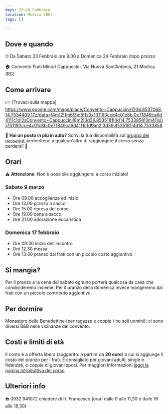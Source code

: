 ```yaml
---
days: 23-24 Febbraio
location: Modica (RG)
tags: []

---
```

## Dove e quando

⏰  Da Sabato 23 Febbraio ore 9.00 a Domenica 24 Febbraio dopo pranzo

🏠 Convento Frati Minori Cappuccini, 
   Via Nuova Sant’Antonio, 21 Modica (RG)
## Come arrivare

👉 [Trovaci sulla mappa]
https://www.google.com/maps/place/Convento+Cappuccini/@36.8537068,14.7534409,17z/data=!4m12!1m6!3m5!1s0x131190cce4c01c8b:0x71849ca6d4111c1d!2sConvento+Cappuccini!8m2!3d36.8535181!4d14.7533858!3m4!1s0x131190cce4c01c8b:0x71849ca6d4111c1d!8m2!3d36.8535181!4d14.7533858

💁 **Hai un posto in più in auto?** Scrivi la tua disponibilità sul [gruppo dei passaggi](https://www.facebook.com/groups/601227750309645/), permetterai a qualcun'altro di raggiungere il corso senza perdersi! 😬

## Orari

⚠️ **Attenzione**: Non è possibile aggiungersi a corso iniziato!

### Sabato 9 marzo

* Ore 09.00 accoglienza ed inizio
* Ore 13.00 pranzo a sacco
* Ore 15.00 ripresa del corso
* Ore 19.00 cena a sacco
* Ore 21.00 adorazione eucaristica

### Domenica 17 febbraio

* Ore 09:30 inizio dell’incontro
* Ore 12.30 messa
* Ore 13:30 pranzo dai frati con un piccolo costo aggiuntivo

## Si mangia?

Per il pranzo e la cena del sabato ognuno porterà qualcosa da casa che condivideremo insieme. Per il pranzo della domenica invece mangeremo dai frati con un piccolo contributo aggiuntivo.

## Per dormire

Monastero delle Benedettine (per ragazze e coppie / no soli uomini); ci sono diversi B&B nelle vicinanze del convento. 


## Costi e limiti di età

Il costo è a offerta libera (suggerito: a partire da **20 euro**) a cui si aggiunge il costo del pranzo per i frati. È consigliato per giovani adulti, single e fidanzati, o coppie di giovani sposi. Per maggiori informazioni [leggi la pagina introduttiva del corso](https://tour.5p2p.it).

## Ulteriori info

☎️ 0932 941072 chiedere di fr. Francesco (orari dalle 9 alle 11,30 e dalle 16 alle 18,30)